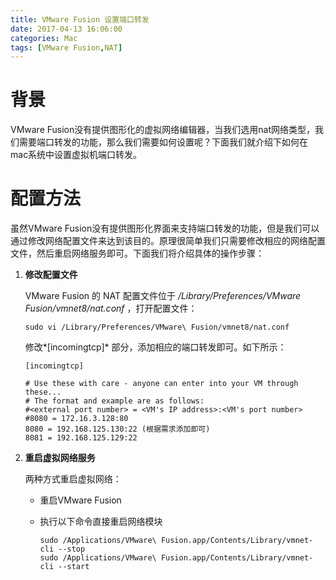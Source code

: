 ```yaml
---
title: VMware Fusion 设置端口转发
date: 2017-04-13 16:06:00
categories: Mac
tags: [VMware Fusion,NAT]
---
```


# 背景

VMware Fusion没有提供图形化的虚拟网络编辑器，当我们选用nat网络类型，我们需要端口转发的功能，那么我们需要如何设置呢？下面我们就介绍下如何在mac系统中设置虚拟机端口转发。

# 配置方法

虽然VMware Fusion没有提供图形化界面来支持端口转发的功能，但是我们可以通过修改网络配置文件来达到该目的。原理很简单我们只需要修改相应的网络配置文件，然后重启网络服务即可。下面我们将介绍具体的操作步骤：

1. **修改配置文件**

   VMware Fusion 的 NAT 配置文件位于 */Library/Preferences/VMware Fusion/vmnet8/nat.conf* ，打开配置文件：

   ```basic
   sudo vi /Library/Preferences/VMware\ Fusion/vmnet8/nat.conf
   ```

   修改*[incomingtcp]* 部分，添加相应的端口转发即可。如下所示：

   ```basic
   [incomingtcp]

   # Use these with care - anyone can enter into your VM through these...
   # The format and example are as follows:
   #<external port number> = <VM's IP address>:<VM's port number>
   #8080 = 172.16.3.128:80
   8080 = 192.168.125.130:22 (根据需求添加即可)
   8081 = 192.168.125.129:22
   ```

2. **重启虚拟网络服务**

   两种方式重启虚拟网络：

   - 重启VMware Fusion

   - 执行以下命令直接重启网络模块

     ```basic
     sudo /Applications/VMware\ Fusion.app/Contents/Library/vmnet-cli --stop
     sudo /Applications/VMware\ Fusion.app/Contents/Library/vmnet-cli --start
     ```

